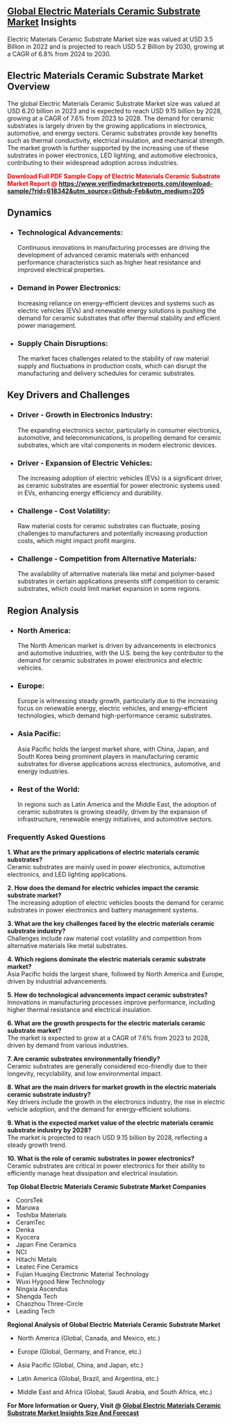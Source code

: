 <h2><a href="https://www.verifiedmarketreports.com/download-sample/?rid=618342&amp;utm_source=Github&amp;utm_medium=205" target="_blank">Global Electric Materials Ceramic Substrate Market</a> Insights</h2><p>Electric Materials Ceramic Substrate Market size was valued at USD 3.5 Billion in 2022 and is projected to reach USD 5.2 Billion by 2030, growing at a CAGR of 6.8% from 2024 to 2030.</p><p><h2>Electric Materials Ceramic Substrate Market Overview</h2> <p>The global Electric Materials Ceramic Substrate Market size was valued at USD 6.20 billion in 2023 and is expected to reach USD 9.15 billion by 2028, growing at a CAGR of 7.6% from 2023 to 2028. The demand for ceramic substrates is largely driven by the growing applications in electronics, automotive, and energy sectors. Ceramic substrates provide key benefits such as thermal conductivity, electrical insulation, and mechanical strength. The market growth is further supported by the increasing use of these substrates in power electronics, LED lighting, and automotive electronics, contributing to their widespread adoption across industries.</p> <p><strong><p><span class=""><span style="color: #ff0000;"><strong>Download Full PDF Sample Copy of Electric Materials Ceramic Substrate Market Report</strong> @ </span><a href="https://www.verifiedmarketreports.com/download-sample/?rid=618342&amp;utm_source=Github-Feb&amp;utm_medium=205" target="_blank">https://www.verifiedmarketreports.com/download-sample/?rid=618342&amp;utm_source=Github-Feb&amp;utm_medium=205</a></span></p></strong></p> <h2>Dynamics</h2> <ul> <li><h3>Technological Advancements:</h3> Continuous innovations in manufacturing processes are driving the development of advanced ceramic materials with enhanced performance characteristics such as higher heat resistance and improved electrical properties.</li> <li><h3>Demand in Power Electronics:</h3> Increasing reliance on energy-efficient devices and systems such as electric vehicles (EVs) and renewable energy solutions is pushing the demand for ceramic substrates that offer thermal stability and efficient power management.</li> <li><h3>Supply Chain Disruptions:</h3> The market faces challenges related to the stability of raw material supply and fluctuations in production costs, which can disrupt the manufacturing and delivery schedules for ceramic substrates.</li> </ul> <h2>Key Drivers and Challenges</h2> <ul> <li><h3>Driver - Growth in Electronics Industry:</h3> The expanding electronics sector, particularly in consumer electronics, automotive, and telecommunications, is propelling demand for ceramic substrates, which are vital components in modern electronic devices.</li> <li><h3>Driver - Expansion of Electric Vehicles:</h3> The increasing adoption of electric vehicles (EVs) is a significant driver, as ceramic substrates are essential for power electronic systems used in EVs, enhancing energy efficiency and durability.</li> <li><h3>Challenge - Cost Volatility:</h3> Raw material costs for ceramic substrates can fluctuate, posing challenges to manufacturers and potentially increasing production costs, which might impact profit margins.</li> <li><h3>Challenge - Competition from Alternative Materials:</h3> The availability of alternative materials like metal and polymer-based substrates in certain applications presents stiff competition to ceramic substrates, which could limit market expansion in some regions.</li> </ul> <h2>Region Analysis</h2> <ul> <li><h3>North America:</h3> The North American market is driven by advancements in electronics and automotive industries, with the U.S. being the key contributor to the demand for ceramic substrates in power electronics and electric vehicles.</li> <li><h3>Europe:</h3> Europe is witnessing steady growth, particularly due to the increasing focus on renewable energy, electric vehicles, and energy-efficient technologies, which demand high-performance ceramic substrates.</li> <li><h3>Asia Pacific:</h3> Asia Pacific holds the largest market share, with China, Japan, and South Korea being prominent players in manufacturing ceramic substrates for diverse applications across electronics, automotive, and energy industries.</li> <li><h3>Rest of the World:</h3> In regions such as Latin America and the Middle East, the adoption of ceramic substrates is growing steadily, driven by the expansion of infrastructure, renewable energy initiatives, and automotive sectors.</li> </ul> <h3>Frequently Asked Questions</h3> <p><strong>1. What are the primary applications of electric materials ceramic substrates?</strong><br> Ceramic substrates are mainly used in power electronics, automotive electronics, and LED lighting applications.</p> <p><strong>2. How does the demand for electric vehicles impact the ceramic substrate market?</strong><br> The increasing adoption of electric vehicles boosts the demand for ceramic substrates in power electronics and battery management systems.</p> <p><strong>3. What are the key challenges faced by the electric materials ceramic substrate industry?</strong><br> Challenges include raw material cost volatility and competition from alternative materials like metal substrates.</p> <p><strong>4. Which regions dominate the electric materials ceramic substrate market?</strong><br> Asia Pacific holds the largest share, followed by North America and Europe, driven by industrial advancements.</p> <p><strong>5. How do technological advancements impact ceramic substrates?</strong><br> Innovations in manufacturing processes improve performance, including higher thermal resistance and electrical insulation.</p> <p><strong>6. What are the growth prospects for the electric materials ceramic substrate market?</strong><br> The market is expected to grow at a CAGR of 7.6% from 2023 to 2028, driven by demand from various industries.</p> <p><strong>7. Are ceramic substrates environmentally friendly?</strong><br> Ceramic substrates are generally considered eco-friendly due to their longevity, recyclability, and low environmental impact.</p> <p><strong>8. What are the main drivers for market growth in the electric materials ceramic substrate industry?</strong><br> Key drivers include the growth in the electronics industry, the rise in electric vehicle adoption, and the demand for energy-efficient solutions.</p> <p><strong>9. What is the expected market value of the electric materials ceramic substrate industry by 2028?</strong><br> The market is projected to reach USD 9.15 billion by 2028, reflecting a steady growth trend.</p> <p><strong>10. What is the role of ceramic substrates in power electronics?</strong><br> Ceramic substrates are critical in power electronics for their ability to efficiently manage heat dissipation and electrical insulation.</p> </p><p><strong>Top Global Electric Materials Ceramic Substrate Market Companies</strong></p><div data-test-id=""><p><li>CoorsTek</li><li> Maruwa</li><li> Toshiba Materials</li><li> CeramTec</li><li> Denka</li><li> Kyocera</li><li> Japan Fine Ceramics</li><li> NCI</li><li> Hitachi Metals</li><li> Leatec Fine Ceramics</li><li> Fujian Huaqing Electronic Material Technology</li><li> Wuxi Hygood New Technology</li><li> Ningxia Ascendus</li><li> Shengda Tech</li><li> Chaozhou Three-Circle</li><li> Leading Tech</li></p><div><strong>Regional Analysis of&nbsp;Global Electric Materials Ceramic Substrate Market</strong></div><ul><li dir="ltr"><p dir="ltr">North America&nbsp;(Global, Canada, and Mexico, etc.)</p></li><li dir="ltr"><p dir="ltr">Europe (Global, Germany, and France, etc.)</p></li><li dir="ltr"><p dir="ltr">Asia Pacific&nbsp;(Global, China, and Japan, etc.)</p></li><li dir="ltr"><p dir="ltr">Latin America&nbsp;(Global, Brazil, and Argentina, etc.)</p></li><li dir="ltr">Middle East and Africa&nbsp;(Global, Saudi Arabia, and South Africa, etc.)</li></ul><p><strong>For More Information or Query, Visit @&nbsp;</strong><strong><a href="https://www.verifiedmarketreports.com/product/electric-materials-ceramic-substrate-market/?utm_source=Github&amp;utm_medium=205" target="_blank">Global Electric Materials Ceramic Substrate Market Insights Size And Forecast</a></strong></p></div>
